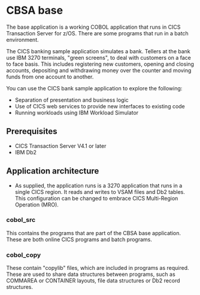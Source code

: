 # CBSA base

The base application is a working COBOL application that runs in CICS Transaction Server for z/OS. There are some programs that run in a batch environment.

The CICS banking sample application simulates a bank. Tellers at the bank use IBM 3270 terminals, "green screens", to deal with customers on a face to face basis. This includes registering new customers, opening and closing accounts, depositing and withdrawing money over the counter and moving funds from one account to another.

You can use the CICS bank sample application to explore the following:

* Separation of presentation and business logic
* Use of CICS web services to provide new interfaces to existing code
* Running workloads using IBM Workload Simulator

## Prerequisites

* CICS Transaction Server V4.1 or later
* IBM Db2

## Application architecture

* As supplied, the application runs is a 3270 application that runs in a single CICS region. It reads and writes to VSAM files and Db2 tables. This configuration can be changed to embrace CICS Multi-Region Operation (MRO).

### cobol_src

This contains the programs that are part of the CBSA base application. These are both online CICS programs and batch programs.

### cobol_copy

These contain "copylib" files, which are included in programs as required. These are used to share data structures between programs, such as COMMAREA or CONTAINER layouts, file data structures or Db2 record structures.